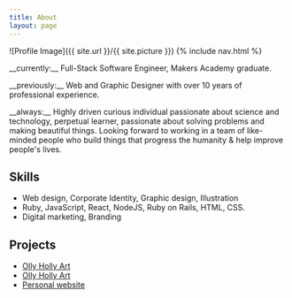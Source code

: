 ```yaml
---
title: About
layout: page
---
```

![Profile Image]({{ site.url }}/{{ site.picture }})
{% include nav.html %}

<p>__currently:__ Full-Stack Software Engineer, Makers Academy graduate.</p>

<p>__previously:__ Web and Graphic Designer with over 10 years of professional experience.</p>

<p>__always:__ Highly driven curious individual passionate about science and technology, perpetual learner, passionate about solving problems and making beautiful things. Looking forward to working in a team of like-minded people who build things that progress the humanity & help improve people's lives.</p>

<h2>Skills</h2>

<ul class="skill-list">
	<li>Web design, Corporate Identity, Graphic design, Illustration</li>
  <li>Ruby, JavaScript, React, NodeJS, Ruby on Rails, HTML, CSS.</li>
  <li>Digital marketing, Branding</li>
</ul>

<h2>Projects</h2>

<ul>
	<li><a href="https://www.instagram.com/ollyholly_art/">Olly Holly Art</a></li>
	<li><a href="https://www.instagram.com/ollyholly_art/">Olly Holly Art</a></li>
	<li><a href="http://heloholo.com">Personal website</a></li>
</ul>
